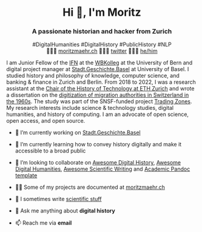 <h1 align="center">Hi 👋, I'm Moritz</h1>

<h3 align="center">A passionate historian and hacker from Zurich</h3>

<p align='center'>#DigitalHumanities #DigitalHistory #PublicHistory #NLP<br>👨🏻‍💻 <a href="https://moritzmaehr.ch/">moritzmaehr.ch</a> 🙇🏻‍♂️ <a href="https://twitter.com/moritzmaehr">twitter</a> 🧜🏻‍♂️ <a href="https://pronoun.is/he">he/him</a></p>

I am Junior Fellow of the [IFN](https://www.ifn.unibe.ch/) at the [WBKolleg](https://www.wbkolleg.unibe.ch/) at the University of Bern and digital project manager at [Stadt.Geschichte.Basel](https://www.stadtgeschichtebasel.ch/) at University of Basel.
I studied history and philosophy of knowledge, computer science, and banking & finance in Zurich and Berlin.
From 2018 to 2022, I was a research assistant at the [Chair of the History of Technology at ETH Zurich](https://web.archive.org/web/https://www.tg.ethz.ch/personen/details/moritz-maehr/) and wrote a dissertation on the [digitization of migration authorities in Switzerland in the 1960s](https://web.archive.org/web/https://www.tg.ethz.ch/en/projects/details/aliens-and-the-computer/).
The study was part of the SNSF-funded project [Trading Zones](https://data.snf.ch/grants/grant/188795).
My research interests include science & technology studies, digital humanities, and history of computing.
I am an advocate of open science, open access, and open source.

- 🔭 I’m currently working on [Stadt.Geschichte.Basel](https://www.stadtgeschichtebasel.ch/index/das-projekt/stadt-geschichte-basel/team.html)

- 🌱 I’m currently learning how to convey history digitally and make it accessible to a broad public

- 👯 I’m looking to collaborate on [Awesome Digital History](https://github.com/maehr/awesome-digital-history), [Awesome Digital Humanities](https://github.com/dh-tech/awesome-digital-humanities), [Awesome Scientific Writing](https://github.com/writing-resources/awesome-scientific-writing) and [Academic Pandoc template](https://github.com/maehr/academic-pandoc-template)

- 👨‍💻 Some of my projects are documented at [moritzmaehr.ch](https://moritzmaehr.ch/projects/)

- 📝 I sometimes write [scientific stuff](https://moritzmaehr.ch/)

- 💬 Ask me anything about **digital history**

- 📫 Reach me via **email**
